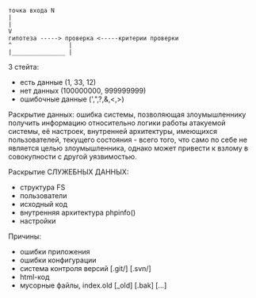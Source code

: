 ```
точка входа N
|
|
V
гипотеза -----> проверка <-----критерии проверки
^                |
|_______________ |
```

3 стейта:
  * есть данные (1, 33, 12) 
  * нет данных (100000000, 999999999)
  * ошибочные данные (\',\",\?,\&,\<,\>)

Раскрытие данных:
ошибка системы, позволяющая злоумышленнику получить информацию относительно логики работы атакуемой системы, её настроек, внутренней архитектуры, имеющихся пользователей, текущего состояния - всего того, что само по себе не является целью злоумышленника, однако может привести к взлому в совокупности с другой уязвимостью.

Раскрытие СЛУЖЕБНЫХ ДАННЫХ:
  - структура FS
  - пользователи
  - исходный код
  - внутренняя архитектура phpinfo()
  - настройки

Причины:
  - ошибки приложения
  - ошибки конфигурации
  - система контроля версий [.git/] [.svn/]
  - html-код
  - мусорные файлы, index.old [_old] [.bak] [...]

